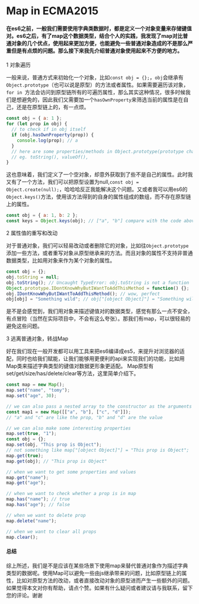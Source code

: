 # Map in ECMA2015

#### 在es6之前，一般我们需要使用字典类数据时，都是定义一个对象变量来存储键值对。es6之后，有了map这个数据类型，结合个人的实践，我发现了map对比普通对象的几个优点，使用起来更加方便，也能避免一些普通对象造成的不是那么严重但是有点烦的问题。那么接下来我先介绍普通对象使用起来不方便的地方。

1 对象遍历

一般来说，普通方式来初始化一个对象，比如`const obj = {};`，`obj`会继承有`Object.prototype`（也可以说是原型）的方法或者属性。如果需要遍历该对象，`for in `方法会访问到原型链所有的可遍历属性，那么其实这种情况，很多时候我们是想避免的，因此我们又需要加一个`hasOwnProperty`来筛选当前的属性是在自己，还是在原型链上的，有一点烦。
```javascript
const obj = { a: 1 };
for (let prop in obj) {
  // to check if in obj itself
  if (obj.hasOwnProperty(prop)) {
    console.log(prop); // a
  }
  // here are some properties/methods in Object.prototype(prototype chain)
  // eg. toString(), valueOf(),
}
```
这也意味着，我们定义了一个空对象，却意外获取到了些不是自己的属性。此时我又有了一个方法，我们可以把原型设置为null,`const obj = Object.create(null);`，哈哈哈反正我能解决这个问题。又或者我可以用es6的`Object.keys()`方法，使用该方法得到的自身的属性组成的数组，而不存在原型链上的属性。
```javascript
const obj = { a: 1, b: 2 };
const keys = Object.keys(obj); // ["a", "b"] compare with the code above
```
2 属性值的重写和改动

对于普通对象，我们可以轻易改动或者删除它的对象，比如往`Object.prototype`添加一些方法，或者重写对象从原型继承来的方法。而且对象的属性不支持非普通数据类型，比如用对象来作为某个对象的属性。
```javascript
const obj = {};
obj.toString = null;
obj.toString(); // Uncaught TypeError: obj.toString is not a function
Object.prototype.IDontKnowWhyButIWantToAddThisMethod = function() {};
obj.IDontKnowWhyButIWantToAddThisMethod(); // wow, perfect
obj[obj] = "Something wild"; // obj["[object Object]"] = "Something wild"
```
是不是会感觉到，我们用对象来描述键值对的数据类型，感觉有那么一点不安全，有点冒险（当然在实际项目中，不会有这么夸张）。那我们有map，可以很轻易的避免这些问题。

3 逃离普通对象，转战Map

好在我们现在一般开发都可以用工具来把es6编译成es5，来提升对浏览器的适配，同时也给我们赋能，让我们能够用更便利的api来实现我们的功能，比如用Map类来描述字典类型的键值对数据更形象更适配。
Map原型有set/get/size/has/delete/clear等方法，这里简单介绍下。
```javascript
const map = new Map();
map.set("name", "tomy");
map.set("age", 30);

// we can also pass a nested array to the constructor as the arguments
const map1 = new Map([["a", "b"], ["c", "d"]]);
// "a" and "c" are like the prop, "b" and "d" are the value

// we can also make some interesting properties
map.set(true, "1");
const obj = {};
map.set(obj, "This prop is Object");
// not something like map["[object Object]"] = "This prop is Object";
map.get(true);
map.get(obj); // "This prop is Object"

// when we want to get some properties and values
map.get("name");
map.get("age");

// when we want to check whether a prop is in map
map.has("name"); // true
map.has("age"); // false

// when we want to delete prop
map.delete("name");

// when we want to clear all props
map.clear();
```

#### 总结
综上所述，我们是不是应该在某些场景下使用map来替代普通对象作为描述字典类型的数据呢。使用Map可以避免一些由js继承带来的问题，比如原型链上的属性，比如对原型方法的改动，或者直接改动对象的原型进而产生一些额外的问题。如果觉得本文对你有帮助，请点个赞。如果有什么疑问或者建议请与我联系，留下您的评论。谢谢